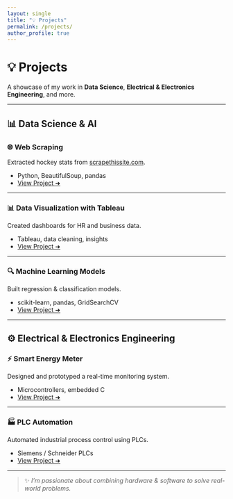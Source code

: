 ```yaml
---
layout: single
title: "💡 Projects"
permalink: /projects/
author_profile: true
---
```


# 💡 Projects

A showcase of my work in **Data Science**, **Electrical & Electronics Engineering**, and more.

---

## 📊 Data Science & AI

### 🌐 Web Scraping
Extracted hockey stats from [scrapethissite.com](https://www.scrapethissite.com/).
- Python, BeautifulSoup, pandas  
- [View Project ➜](./projects/web-scraping)

---

### 📊 Data Visualization with Tableau
Created dashboards for HR and business data.
- Tableau, data cleaning, insights  
- [View Project ➜](./projects/data-visualization)

---

### 🔍 Machine Learning Models
Built regression & classification models.
- scikit-learn, pandas, GridSearchCV  
- [View Project ➜](./projects/machine-learning)

---

## ⚙️ Electrical & Electronics Engineering

### ⚡ Smart Energy Meter
Designed and prototyped a real-time monitoring system.
- Microcontrollers, embedded C  
- [View Project ➜](./projects/smart-energy-meter)

---

### 🏭 PLC Automation
Automated industrial process control using PLCs.
- Siemens / Schneider PLCs  
- [View Project ➜](./projects/plc-automation)

---

> ✨ *I’m passionate about combining hardware & software to solve real-world problems.*
